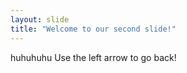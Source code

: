 ```yaml
---
layout: slide
title: "Welcome to our second slide!"
---
```

huhuhuhu
Use the left arrow to go back!
